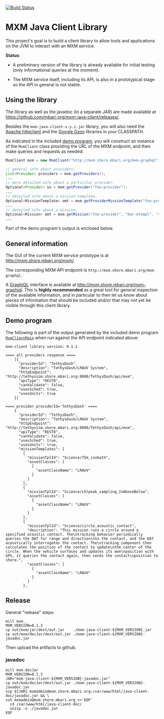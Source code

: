 [![Build Status](https://travis-ci.org/mbari-org/mxm-java-client.svg?branch=master)](https://travis-ci.org/mbari-org/mxm-java-client)

# MXM Java Client Library

This project's goal is to build a client library to allow tools and
applications on the JVM to interact with an MXM service.

**Status**:

- A preliminary version of the library is already available
  for initial testing (only informational queries at the moment).

- The MXM service itself, including its API, is also in a prototypical stage
  so the API in general is not stable.

## Using the library

The library as well as the javadoc (in a separate JAR) are made available at
https://github.com/mbari-org/mxm-java-client/releases/.

Besides the `mxm-java-client-x.y.z.jar` library, you will also need the
[Apache httpclient](https://search.maven.org/artifact/org.apache.httpcomponents/httpclient/4.5.10/jar)
and the
[Google Gson](https://search.maven.org/artifact/com.google.code.gson/gson/2.8.6/jar)
libraries in your CLASSPATH.

As indicated in the included [demo program](mxm/src/main/java/MxmClientMain.java),
you will construct an instance of the `MxmClient` class providing the URL of the MXM endpoint,
and then make queries and requests as needed:

```java
MxmClient mxm = new MxmClient("http://mxm.shore.mbari.org/mxm-graphql");

// general info about providers:
List<Provider> providers = mxm.getProviders();
...
// more detailed info about a particular provider:
Optional<Provider> ox = mxm.getProvider("foo-provider");
...
// detailed info about a mission template:
Optional<MissionTemplate> omt = mxm.getProviderMissionTemplate("foo-provider", "bar-mtempl");
...
// detailed info about a mission:
Optional<Mission> omt = mxm.getMission("foo-provider", "bar-mtempl", "some-mission");
...
```

Part of the demo program's output is enclosed below.

## General information

The GUI of the current MXM service prototype is at http://mxm.shore.mbari.org/mxm/.

The corresponding MXM API endpoint is `http://mxm.shore.mbari.org/mxm-graphql`.

A [GraphiQL](https://github.com/graphql/graphiql) interface is available
at http://mxm.shore.mbari.org/mxm-graphiql.
This is **highly recommended** as a great tool for general inspection of the
available information, and in particular to then let us know about pieces of
information that should be included and/or that may not yet be visible through
this client library.

## Demo program

The following is part of the output generated by the included demo program
[`MxmClientMain`](mxm/src/main/java/MxmClientMain.java) when run
against the API endpoint indicated above:

```
mxm-client library version: 0.1.1

==== all providers response ====
    [{
      "providerId": "TethysDash",
      "description": "TethysDash/LRAUV System",
      "httpEndpoint": "http://tethyssim.shore.mbari.org:8080/TethysDash/api/mxm",
      "apiType": "REST0",
      "canValidate": false,
      "usesSched": true,
      "usesUnits": true
    }]

==== provider providerId='TethysDash' ====
    {
      "providerId": "TethysDash",
      "description": "TethysDash/LRAUV System",
      "httpEndpoint": "http://tethyssim.shore.mbari.org:8080/TethysDash/api/mxm",
      "apiType": "REST0",
      "canValidate": false,
      "usesSched": true,
      "usesUnits": true,
      "missionTemplates": [
        {
          "missionTplId": "Science/75m_isobath",
          "assetClasses": [
            {
              "assetClassName": "LRAUV"
            }
          ]
        },
        {
          "missionTplId": "Science/chlpeak_sampling_InAboveBelow",
          "assetClasses": [
            {
              "assetClassName": "LRAUV"
            }
          ]
        },
        {
          "missionTplId": "Science/circle_acoustic_contact",
          "description": "This mission runs a circle around a specified acoustic contact. The\ntracking behavior periodically queries the DAT for range and direction\nto the contact, and the DAT acoustically interrogates the contact. The\ntracking component then calculates the position of the contact to update\nthe center of the circle. When the vehicle surfaces and updates its own\nposition with GPS, it queries the contact again, then sends the contact\nposition to shore.",
          "assetClasses": [
            {
              "assetClassName": "LRAUV"
            }
          ]
        },
```

## Release

General "release" steps:

    mill mxm._
    MXM_VERSION=0.1.3
    cp out/mxm/jar/dest/out.jar    ./mxm-java-client-${MXM_VERSION}.jar
    cp out/mxm/docJar/dest/out.jar ./mxm-java-client-${MXM_VERSION}-javadoc.jar 

Then upload the artifacts to github.

### javadoc

    mill mxm.docJar
    MXM_VERSION=0.1.3
    JAR="mxm-java-client-${MXM_VERSION}-javadoc.jar"
    cp out/mxm/docJar/dest/out.jar ./mxm-java-client-${MXM_VERSION}-javadoc.jar
    scp ${JAR} mxmadmin@mxm.shore.mbari.org:/var/www/html/java-client-doc/javadoc.jar && \
    ssh mxmadmin@mxm.shore.mbari.org <<'EOF'
      cd /var/www/html/java-client-doc/
      unzip -o ./javadoc.jar
    EOF
